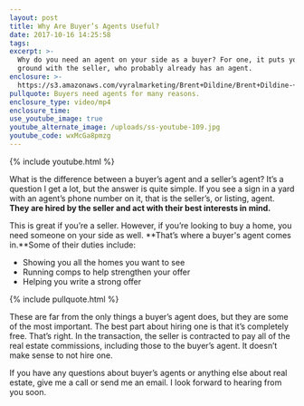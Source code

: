 ```yaml
---
layout: post
title: Why Are Buyer’s Agents Useful?
date: 2017-10-16 14:25:58
tags:
excerpt: >-
  Why do you need an agent on your side as a buyer? For one, it puts you on even
  ground with the seller, who probably already has an agent.
enclosure: >-
  https://s3.amazonaws.com/vyralmarketing/Brent+Dildine/Brent+Dildine-+Why+Are+Buyers+Agents+Useful%253F.mp4
pullquote: Buyers need agents for many reasons.
enclosure_type: video/mp4
enclosure_time:
use_youtube_image: true
youtube_alternate_image: /uploads/ss-youtube-109.jpg
youtube_code: wxMcGa8pmzg
---
```



{% include youtube.html %}

What is the difference between a buyer’s agent and a seller’s agent? It’s a question I get a lot, but the answer is quite simple. If you see a sign in a yard with an agent’s phone number on it, that is the seller’s, or listing, agent. **They are hired by the seller and act with their best interests in mind.**

This is great if you’re a seller. However, if you’re looking to buy a home, you need someone on your side as well. **That’s where a buyer's agent comes in.**Some of their duties include:

* Showing you all the homes you want to see
* Running comps to help strengthen your offer
* Helping you write a strong offer

{% include pullquote.html %}

These are far from the only things a buyer’s agent does, but they are some of the most important. The best part about hiring one is that it’s completely free. That’s right. In the transaction, the seller is contracted to pay all of the real estate commissions, including those to the buyer’s agent. It doesn’t make sense to not hire one.

If you have any questions about buyer’s agents or anything else about real estate, give me a call or send me an email. I look forward to hearing from you soon.